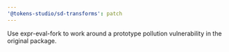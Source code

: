 ```yaml
---
'@tokens-studio/sd-transforms': patch
---
```


Use expr-eval-fork to work around a prototype pollution vulnerability in the original package.
